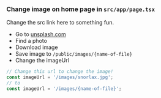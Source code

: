 ### Change image on home page in `src/app/page.tsx`

Change the src link here to something fun.
- Go to [unsplash.com](https://unsplash.com)
- Find a photo
- Download image
- Save image to `/public/images/{name-of-file}`
- Change the imageUrl
```jsx
// Change this url to change the image!
const imageUrl = '/images/snorlax.jpg';
// to
const imageUrl = '/images/{name-of-file}';
```
